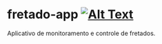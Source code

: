 # fretado-app [![Alt Text](https://travis-ci.com/hugov/fretado-app.svg?branch=master)](https://travis-ci.com/hugov/fretado-app.svg?branch=master) 
Aplicativo de monitoramento e controle de fretados.
